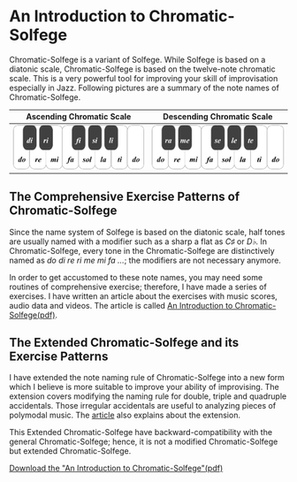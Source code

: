 An Introduction to Chromatic-Solfege
===========================================

Chromatic-Solfege is a variant of Solfege. While Solfege is based on a diatonic
scale, Chromatic-Solfege is based on the twelve-note chromatic scale. This is
a very powerful tool for improving your skill of improvisation especially in 
Jazz.  Following pictures are a summary of the note names of Chromatic-Solfege.

| Ascending Chromatic Scale | Descending Chromatic Scale |
|---------------------------|----------------------------|
| ![do di re ri mi fa fi sol si la li ti do][aug-small] | ![do ti te la le sol se fa mi me re ra do][dim-small] |

## The Comprehensive Exercise Patterns of Chromatic-Solfege

Since the name system of Solfege is based on the diatonic scale, half tones are 
usually named with a modifier such as a sharp a flat as *C♯* or *D♭*.  In 
Chromatic-Solfege, every tone in the Chromatic-Solfege are distinctively named 
as *do di re ri me mi fa ...*; the modifiers are not necessary anymore.

In order to get accustomed to these note names, you may need some routines of 
comprehensive exercise; therefore, I have made a series of exercises. I have 
written an article about the exercises with music scores, audio data and 
videos.  The article is called [An Introduction to Chromatic-Solfege(pdf)][pdf].

## The Extended Chromatic-Solfege and its Exercise Patterns

I have extended the note naming rule of Chromatic-Solfege into a new form which 
I believe is more suitable to improve your ability of improvising. The 
extension covers modifying the naming rule for double, triple and quadruple 
accidentals. Those irregular accidentals are useful to analyzing pieces of 
polymodal music. The [article][pdf] also explains about the extension.

This Extended Chromatic-Solfege have backward-compatibility with the general 
Chromatic-Solfege; hence, it is not a modified Chromatic-Solfege but extended 
Chromatic-Solfege.

[Download the "An Introduction to Chromatic-Solfege"(pdf)][pdf]

[pdf]: https://gitlab.com/chromatic-solfege/an-introduction-to-chromatic-solfege-released/-/raw/master/introduction/an-introduction-to-chromatic-solfege.pdf
[aug-small]: ./docs/solfege-aug-small.png
[dim-small]: ./docs/solfege-dim-small.png
[vim-modeline]: # ( vim: set spell fo+=a: )
